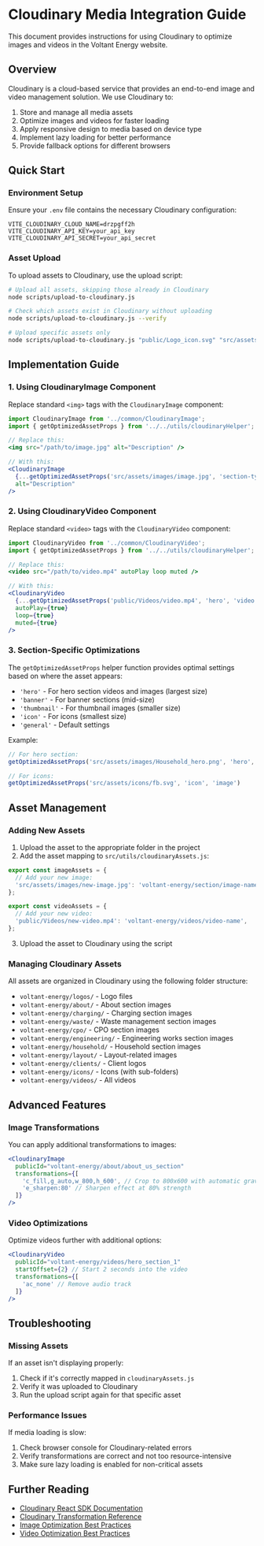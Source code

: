 # Cloudinary Media Integration Guide

This document provides instructions for using Cloudinary to optimize images and videos in the Voltant Energy website.

## Overview

Cloudinary is a cloud-based service that provides an end-to-end image and video management solution. We use Cloudinary to:

1. Store and manage all media assets
2. Optimize images and videos for faster loading
3. Apply responsive design to media based on device type
4. Implement lazy loading for better performance
5. Provide fallback options for different browsers

## Quick Start

### Environment Setup

Ensure your `.env` file contains the necessary Cloudinary configuration:

```
VITE_CLOUDINARY_CLOUD_NAME=drzpgff2h
VITE_CLOUDINARY_API_KEY=your_api_key
VITE_CLOUDINARY_API_SECRET=your_api_secret
```

### Asset Upload

To upload assets to Cloudinary, use the upload script:

```bash
# Upload all assets, skipping those already in Cloudinary
node scripts/upload-to-cloudinary.js

# Check which assets exist in Cloudinary without uploading
node scripts/upload-to-cloudinary.js --verify

# Upload specific assets only
node scripts/upload-to-cloudinary.js "public/Logo_icon.svg" "src/assets/images/Logo.png"
```

## Implementation Guide

### 1. Using CloudinaryImage Component

Replace standard `<img>` tags with the `CloudinaryImage` component:

```jsx
import CloudinaryImage from '../common/CloudinaryImage';
import { getOptimizedAssetProps } from '../../utils/cloudinaryHelper';

// Replace this:
<img src="/path/to/image.jpg" alt="Description" />

// With this:
<CloudinaryImage 
  {...getOptimizedAssetProps('src/assets/images/image.jpg', 'section-type')}
  alt="Description" 
/>
```

### 2. Using CloudinaryVideo Component

Replace standard `<video>` tags with the `CloudinaryVideo` component:

```jsx
import CloudinaryVideo from '../common/CloudinaryVideo';
import { getOptimizedAssetProps } from '../../utils/cloudinaryHelper';

// Replace this:
<video src="/path/to/video.mp4" autoPlay loop muted />

// With this:
<CloudinaryVideo
  {...getOptimizedAssetProps('public/Videos/video.mp4', 'hero', 'video')}
  autoPlay={true}
  loop={true}
  muted={true}
/>
```

### 3. Section-Specific Optimizations

The `getOptimizedAssetProps` helper function provides optimal settings based on where the asset appears:

- `'hero'` - For hero section videos and images (largest size)
- `'banner'` - For banner sections (mid-size)
- `'thumbnail'` - For thumbnail images (smaller size)
- `'icon'` - For icons (smallest size)
- `'general'` - Default settings

Example:

```jsx
// For hero section:
getOptimizedAssetProps('src/assets/images/Household_hero.png', 'hero', 'image')

// For icons:
getOptimizedAssetProps('src/assets/icons/fb.svg', 'icon', 'image')
```

## Asset Management

### Adding New Assets

1. Upload the asset to the appropriate folder in the project
2. Add the asset mapping to `src/utils/cloudinaryAssets.js`:

```javascript
export const imageAssets = {
  // Add your new image:
  'src/assets/images/new-image.jpg': 'voltant-energy/section/image-name',
};

export const videoAssets = {
  // Add your new video:
  'public/Videos/new-video.mp4': 'voltant-energy/videos/video-name',
};
```

3. Upload the asset to Cloudinary using the script

### Managing Cloudinary Assets

All assets are organized in Cloudinary using the following folder structure:

- `voltant-energy/logos/` - Logo files
- `voltant-energy/about/` - About section images
- `voltant-energy/charging/` - Charging section images
- `voltant-energy/waste/` - Waste management section images
- `voltant-energy/cpo/` - CPO section images
- `voltant-energy/engineering/` - Engineering works section images
- `voltant-energy/household/` - Household section images
- `voltant-energy/layout/` - Layout-related images
- `voltant-energy/clients/` - Client logos
- `voltant-energy/icons/` - Icons (with sub-folders)
- `voltant-energy/videos/` - All videos

## Advanced Features

### Image Transformations

You can apply additional transformations to images:

```jsx
<CloudinaryImage
  publicId="voltant-energy/about/about_us_section"
  transformations={[
    'c_fill,g_auto,w_800,h_600', // Crop to 800x600 with automatic gravity
    'e_sharpen:80' // Sharpen effect at 80% strength
  ]}
/>
```

### Video Optimizations

Optimize videos further with additional options:

```jsx
<CloudinaryVideo
  publicId="voltant-energy/videos/hero_section_1"
  startOffset={2} // Start 2 seconds into the video
  transformations={[
    'ac_none' // Remove audio track
  ]}
/>
```

## Troubleshooting

### Missing Assets

If an asset isn't displaying properly:

1. Check if it's correctly mapped in `cloudinaryAssets.js`
2. Verify it was uploaded to Cloudinary
3. Run the upload script again for that specific asset

### Performance Issues

If media loading is slow:

1. Check browser console for Cloudinary-related errors
2. Verify transformations are correct and not too resource-intensive
3. Make sure lazy loading is enabled for non-critical assets

## Further Reading

- [Cloudinary React SDK Documentation](https://cloudinary.com/documentation/react_integration)
- [Cloudinary Transformation Reference](https://cloudinary.com/documentation/transformation_reference)
- [Image Optimization Best Practices](https://cloudinary.com/documentation/image_optimization)
- [Video Optimization Best Practices](https://cloudinary.com/documentation/video_optimization)
